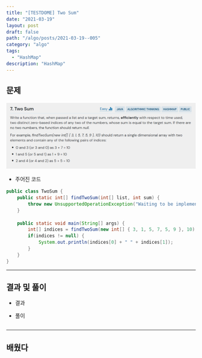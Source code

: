 ```yaml
---
title: "[TESTDOME] Two Sum"
date: "2021-03-19"
layout: post
draft: false
path: "/algo/posts/2021-03-19--005"
category: "algo"
tags:
  - "HashMap"
description: "HashMap"
---
```


## 문제

![](./006-01.PNG)

- 주어진 코드

```java
public class TwoSum {
    public static int[] findTwoSum(int[] list, int sum) {
        throw new UnsupportedOperationException("Waiting to be implemented.");
    }

    public static void main(String[] args) {
        int[] indices = findTwoSum(new int[] { 3, 1, 5, 7, 5, 9 }, 10);
        if(indices != null) {
            System.out.println(indices[0] + " " + indices[1]);
        }
    }
}
```

---

## 결과 및 풀이
- 결과 


- 풀이

```java

```

---

## 배웠다
